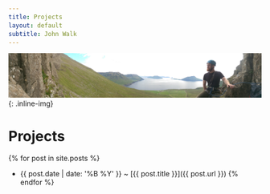 ```yaml
---
title: Projects
layout: default
subtitle: John Walk
---
```


![ProfilePhoto](/images/headers/faroes.jpg){: .inline-img}

# Projects
{% for post in site.posts %}
  - {{ post.date | date: '%B %Y' }} <span class="separator">~</span> [{{ post.title }}]({{ post.url }})
{% endfor %}
